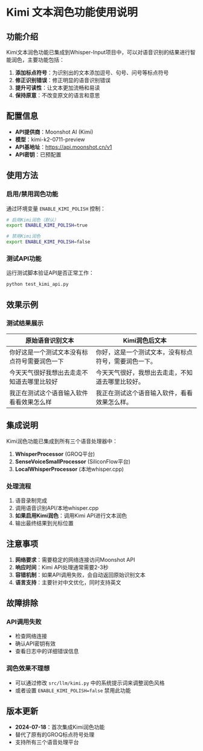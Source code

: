 # Kimi 文本润色功能使用说明

## 功能介绍

Kimi文本润色功能已集成到Whisper-Input项目中，可以对语音识别的结果进行智能润色，主要功能包括：

1. **添加标点符号**：为识别出的文本添加逗号、句号、问号等标点符号
2. **修正识别错误**：修正明显的语音识别错误
3. **提升可读性**：让文本更加流畅和易读
4. **保持原意**：不改变原文的语言和意思

## 配置信息

- **API提供商**：Moonshot AI (Kimi)
- **模型**：kimi-k2-0711-preview
- **API基地址**：https://api.moonshot.cn/v1
- **API密钥**：已预配置

## 使用方法

### 启用/禁用润色功能

通过环境变量 `ENABLE_KIMI_POLISH` 控制：

```bash
# 启用Kimi润色（默认）
export ENABLE_KIMI_POLISH=true

# 禁用Kimi润色
export ENABLE_KIMI_POLISH=false
```

### 测试API功能

运行测试脚本验证API是否正常工作：

```bash
python test_kimi_api.py
```

## 效果示例

### 测试结果展示

| 原始语音识别文本 | Kimi润色后文本 |
|---|---|
| 你好这是一个测试文本没有标点符号需要润色一下 | 你好，这是一个测试文本，没有标点符号，需要润色一下。 |
| 今天天气很好我想出去走走不知道去哪里比较好 | 今天天气很好，我想出去走走，不知道去哪里比较好。 |
| 我正在测试这个语音输入软件看看效果怎么样 | 我正在测试这个语音输入软件，看看效果怎么样。 |

## 集成说明

Kimi润色功能已集成到所有三个语音处理器中：

1. **WhisperProcessor** (GROQ平台)
2. **SenseVoiceSmallProcessor** (SiliconFlow平台)  
3. **LocalWhisperProcessor** (本地whisper.cpp)

### 处理流程

1. 语音录制完成
2. 调用语音识别API/本地whisper.cpp
3. **如果启用Kimi润色**：调用Kimi API进行文本润色
4. 输出最终结果到光标位置

## 注意事项

1. **网络要求**：需要稳定的网络连接访问Moonshot API
2. **响应时间**：Kimi API处理通常需要2-3秒
3. **容错机制**：如果API调用失败，会自动返回原始识别文本
4. **语言支持**：主要针对中文优化，同时支持英文

## 故障排除

### API调用失败
- 检查网络连接
- 确认API密钥有效
- 查看日志中的详细错误信息

### 润色效果不理想
- 可以通过修改 `src/llm/kimi.py` 中的系统提示词来调整润色风格
- 或者设置 `ENABLE_KIMI_POLISH=false` 禁用此功能

## 版本更新

- **2024-07-18**：首次集成Kimi润色功能
- 替代了原有的GROQ标点符号处理
- 支持所有三个语音处理平台 